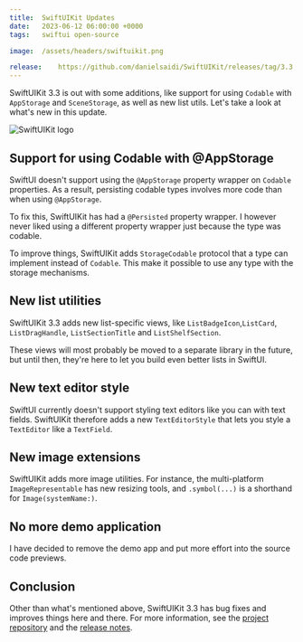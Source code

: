 ```yaml
---
title:  SwiftUIKit Updates
date:   2023-06-12 06:00:00 +0000
tags:   swiftui open-source

image:  /assets/headers/swiftuikit.png

release:    https://github.com/danielsaidi/SwiftUIKit/releases/tag/3.3.0
---
```


SwiftUIKit 3.3 is out with some additions, like support for using `Codable` with `AppStorage` and `SceneStorage`, as well as new list utils. Let's take a look at what's new in this update.

![SwiftUIKit logo]({{page.image}})


## Support for using Codable with @AppStorage

SwiftUI doesn't support using the `@AppStorage` property wrapper on `Codable` properties. As a result, persisting codable types involves more code than when using `@AppStorage`.

To fix this, SwiftUIKit has had a `@Persisted` property wrapper. I however never liked using a different property wrapper just because the type was codable.

To improve things, SwiftUIKit adds `StorageCodable` protocol that a type can implement instead of `Codable`. This make it possible to use any type with the storage mechanisms.


## New list utilities

SwiftUIKit 3.3 adds new list-specific views, like `ListBadgeIcon`,`ListCard`, `ListDragHandle`, `ListSectionTitle` and `ListShelfSection`.

These views will most probably be moved to a separate library in the future, but until then, they're here to let you build even better lists in SwiftUI.


## New text editor style

SwiftUI currently doesn't support styling text editors like you can with text fields. SwiftUIKit therefore adds a new `TextEditorStyle` that lets you style a `TextEditor` like a `TextField`.


## New image extensions

SwiftUIKit adds more image utilities. For instance, the multi-platform `ImageRepresentable` has new resizing tools, and `.symbol(...)` is a shorthand for `Image(systemName:)`.


## No more demo application

I have decided to remove the demo app and put more effort into the source code previews.


## Conclusion

Other than what's mentioned above, SwiftUIKit 3.3 has bug fixes and improves things here and there. For more information, see the [project repository]({{site.swiftuikit}}) and the [release notes]({{page.release}}).